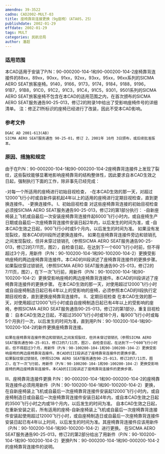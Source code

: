 ```yaml
---
amendno: 39-3522
cadno: CAD2002-MULT-03
title: 座椅靠背连接更换（9g座椅）（ATA05，25）
publishdate: 2002-01-29
effdate: 2002-01-29
tags: MULT
categories: 民航总局
author: 潘超
---
```


### 适用范围 
本CAD适用于安装了P/N：90-000200-104-1和90-000200-104-2座椅靠背连接件的88xx，89xx，90xx，91xx，92xx，93xx，95xx，96xx系列的SICMA AERO SEAT旅客座椅。9140，9166，9173，9174，9184，9188，9196，91B7，91B8，91C0，91C2，91C3，91C4，91C5，9301，9501系列的SICMA AERO SEAT旅客座椅不包含在本CAD的适用范围之内，在首次颁布的SICMA AERO SEAT服务通告90-25-013，修订2的附录1中给出了受影响座椅件号的详细清单。
注：修正Z1所标识的座椅已经进行了改装，因此不受本CAD影响。

### 参考文件
    DGAC AD 2001-613(AB)   
    SICMA AERO SEAT服务通告 90-25-01，修订 2，2001年 10月 3日颁布，或后续批准版本。

### 原因、措施和规定 
由于在P/N：90-000200-104-1和90-000200-104-2座椅靠背连接件上发现了裂纹，这些裂纹能够显著地影响座椅靠背的结构整体性，因此要求自本CAD生效之日起，强制执行下面的工作，除非事先已经完成：
       
-对每一个所适用的座椅进行初始目视检查， 
-在本CAD生效的那一天，对超过12000飞行小时或自新件装机起4年以上的适用的座椅进行定期目视检查，直到更换连接件。 
-更换连接件。 
I、初始目视检查 
    对这些座椅靠背连接的初始目视检查必须按SICMA AERO SEAT服务通告90-25-013，修订2的第1部分执行： 
-自新座椅装上飞机或自最后一次安装座椅靠背连接件起6000飞行小时内，或自座椅生产日期或自最后一次座椅靠背连接件安装日起2年内，以后发生的时间为准，或 
-自本CAD生效之日起，900飞行小时或5个月内，以后发生的时间为准。 
      如果没有发现裂纹，按本CAD的III段所述更换连接件。 
      如果在座椅靠背连接件旁边和锁销孔之间发现裂纹，但并未穿过锁销孔（参照SICMA AERO SEAT服务通告90-25-013，修订2的7/11页，图2），自检查日起，在达到下一个600飞行小时前，但不得超过3个月，用新件（P/N：90-100200-104-1和90-100200-104-2）更换受影响座椅的两边座椅靠背连接件。本CAD的III段讲述了座椅靠背连接件的更换步骤。 
      如果裂纹穿过锁销孔（参照SICMA AERO SEAT服务通告90-25-013，修订2的7/11页，图2），在下一次飞行前，用新件（P/N：90-100200-104-1和90-100200-104-2）更换受影响座椅的两边座椅靠背连接件。本CAD的III段讲述了座椅靠背连接件的更换步骤。 
      在本CAD生效的那一天，对使用超过12000飞行小时或自自座椅制造日起已有4年以上的受影响的座椅，必须参照本CAD的II段执行定期目视检查，直到更换座椅靠背连接件。 
II、定期目视检查 
    在本CAD生效的那一天，对使用超过12000飞行小时或自自座椅制造日起已有4年以上的受影响的座椅，参照SICMA AERO SEAT服务通告90-25-013，修订2的第1部分，重复目视检查： 
    自本CAD生效之日起，不超过3500飞行小时或18个月，每900飞行小时或每5个月执行一次，以后发生的时间为准，直到用P/N：90-100200-104-1和90-100200-104-2的新件更换座椅靠背连接。 
       
    如果在座椅靠背连接件旁边和锁销孔之间发现裂纹，但并未穿过锁销孔（参照SICMA AERO SEAT服务通告90-25-013，修订2的7/11页，图2），自检查日起，在达到下一个600飞行小时前，但不得超过3个月，用新件（P/N：90-100200-104-1和90-100200-104-2）更换受影响座椅的两边座椅靠背连接件。本CAD的III段讲述了座椅靠背连接件的更换步骤。 
    如果裂纹穿过锁销孔（参照SICMA AERO SEAT服务通告90-25-013，修订2的7/11页，图2），在下一次飞行前，用新件（P/N：90-100200-104-1和90-100200-104-2）更换受影响座椅的两边座椅靠背连接件。本CAD的III段讲述了座椅靠背连接件的更换步骤。 
III、座椅靠背连接件更换 
    P/N：90-000200-104-1和90-000200-104-2的座椅靠背连接件必须用用新件（P/N：90-100200-104-1和90-100200-104-2）更换，在自新座椅装上飞机或自最后一次座椅靠背连接件安装起12000飞行小时内，或自座椅制造日或自最后一次座椅靠背连接件安装日起4年内，或自本CAD生效之日起的3500飞行小时之内或18个月内，以后发生的时间为准。 
    自本CAD生效之日起，在重新安装之前，所有适用的座椅-自新座椅装上飞机或自最后一次座椅靠背连接件安装起使用超过12000飞行小时，或自座椅制造日或自最后一次座椅靠背连接件安装日起已有4年以上时间，以后发生的时间为准。其座椅靠背连接件应该用新件（P/N：90-100200-104-1和90-100200-104-2）进行更换。 
    在SICMA AERO SEAT服务通告90-25-013，修订2的第2部分给出了用新件（P/N：90-100200-104-1和90-100200-104-2）更换P/N：90-000200-104-1和90-000200-104-2的座椅靠背连接件的说明。 
